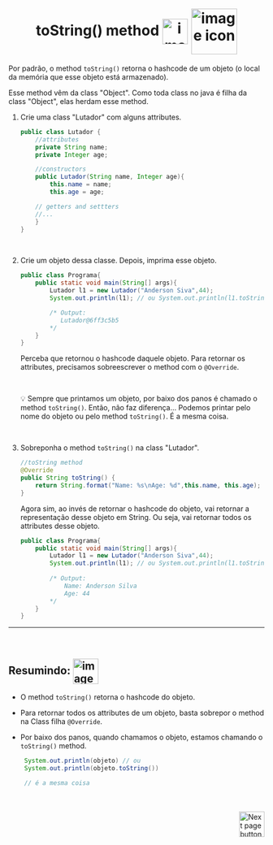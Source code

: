 <h1 align="center">
    toString() method
    <img src="https://cdn-icons-png.flaticon.com/512/4384/4384901.png" alt="imagem" width="50px" align="center">
    <img src="https://cdn-icons-png.flaticon.com/512/3531/3531806.png" alt="image icon" width="90px" align="center">
</h1>

Por padrão, o method `toString()` retorna o hashcode de um objeto (o local da memória que esse objeto está armazenado).

Esse method vêm da class "Object". Como toda class no java é filha da class "Object", elas herdam esse method.

1. Crie uma class "Lutador" com alguns attributes.

    ```java
    public class Lutador {
        //attributes
        private String name;
        private Integer age;

        //constructors
        public Lutador(String name, Integer age){
            this.name = name;
            this.age = age;

        // getters and settters
        //...
        }
    }
    ```

<br>

2. Crie um objeto dessa classe. Depois, imprima esse objeto.
   
    ```java
    public class Programa{
        public static void main(String[] args){
            Lutador l1 = new Lutador("Anderson Siva",44);
            System.out.println(l1); // ou System.out.println(l1.toString()); 
    
            /* Output:
               Lutador@6ff3c5b5
            */
        }
    }
    ```
    Perceba que retornou o hashcode daquele objeto. Para retornar os attributes, precisamos sobreescrever o method com o `@Override`.

    <br>

    :bulb: Sempre que printamos um objeto, por baixo dos panos é chamado o method `toString()`. Então, não faz diferença... Podemos printar pelo nome do objeto ou pelo method `toString()`. É a mesma coisa.

<br>

3. Sobreponha o method `toString()` na class "Lutador". 

    ```java
    //toString method
    @Override
    public String toString() {
        return String.format("Name: %s\nAge: %d",this.name, this.age);
    }
    ```

    Agora sim, ao invés de retornar o hashcode do objeto, vai retornar a representação desse objeto em String. Ou seja, vai retornar todos os attributes desse objeto.

    ```java
    public class Programa{
        public static void main(String[] args){
            Lutador l1 = new Lutador("Anderson Siva",44);
            System.out.println(l1); // ou System.out.println(l1.toString()); 
            
            /* Output:
                Name: Anderson Silva
                Age: 44
            */
        }
    }
    ```
<hr>
<br>

## Resumindo: <img src="https://cdn-icons-png.flaticon.com/512/201/201652.png" alt="imagem" width="50px" align="center">

- O method `toString()` retorna o hashcode do objeto.
- Para retornar todos os attributes de um objeto, basta sobrepor o method na Class filha `@Override`.
- Por baixo dos panos, quando chamamos o objeto, estamos chamando o `toString()` method.
  
   ```java
    System.out.println(objeto) // ou
    System.out.println(objeto.toString())

    // é a mesma coisa
    ```

<br>
<br>

<!-- Botão para próxima página -->
<a href="https://github.com/lGabrielDev/02.java/blob/main/Estudo/23.exceptions/0.introducao/introducao.md">
  <img src="https://cdn-icons-png.flaticon.com/512/8175/8175884.png" alt="Next page button" width="50px" align="right">
</a>